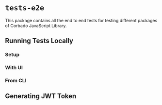 # `tests-e2e`

This package contains all the end to end tests for testing different packages of Corbado JavaScript Library.

## Running Tests Locally
### Setup
### With UI
### From CLI

## Generating JWT Token
